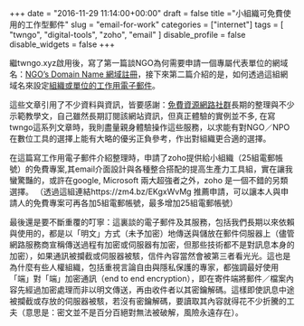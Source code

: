 +++
date = "2016-11-29 11:14:00+00:00"
draft = false
title ="小組織可免費使用的工作型郵件"
slug = "email-for-work"
categories = ["internet"]
tags = [
  "twngo",
  "digital-tools",
  "zoho",
  "email"
  ]
disable_profile = false
disable_widgets = false
+++

繼twngo.xyz啟用後，寫了第一篇談NGO為何需要申請一個專屬代表單位的網域名：[NGO’s Domain Name 網域註冊](https://medium.twngo.xyz/ngos-domain-name-%E7%B6%B2%E5%9F%9F%E8%A8%BB%E5%86%8A-f9b5425f65d6#.g8869esvs)，接下來第二篇介紹的是，如何透過這組網域名來設定[組織或單位的工作用電子郵件](https://medium.twngo.xyz/ngo-%E5%B7%A5%E4%BD%9C%E7%94%A8-%E9%9B%BB%E5%AD%90%E9%83%B5%E4%BB%B6%E8%A8%AD%E5%AE%9A-91a29225f3f6#.wvhfbedq4)。
<!--more-->

這些文章引用了不少資料與資訊，皆要感謝：[免費資源網路社群](https://free.com.tw/)長期的整理與不少示範教學文，自己雖然長期訂閱該網站資訊，但真正體驗的實例並不多, 在寫twngo這系列文章時，我則盡量親身體驗操作這些服務，以求能有對NGO／NPO在數位工具的選擇上能有大略的優劣正負參考，作出對組織更合適的選擇。

在這篇寫工作用電子郵件介紹整理時，申請了zoho提供給小組織（25組電郵帳號）的免費專案,其email介面設計與各種整合搭配的提高生產力工具組，實在讓我蠻驚豔的，或許在google, Microsoft 兩大超強者之外，zoho 是一個不錯的另類選擇。
（透過這組連結https://zm4.bz/EKgxWvMg 推薦申請，可以讓本人與申請人的免費專案可再各加5組電郵帳號，最多增加25組電郵帳號）

最後還是要不斷重覆的叮寧：這裏談的電子郵件及其服務，包括我們長期以來依賴與使用的，都是以「明文」方式（未予加密）地傳送與儲放在郵件伺服器上（儘管網路服務商宣稱傳送過程有加密或伺服器有加密，但那些技術都不是對訊息本身的加密），如果通訊被攔截或伺服器被駭，信件內容當然會被第三者看光光。這也是為什麼有些人權組織，包括重視言論自由與隱私保護的專家，都強調最好使用「端」對「端」加密通訊（end to end encryption），即在寄件端將郵件／檔案內容先經過加密處理而非以明文傳送，再由收件者以其密鑰解碼。這樣即使訊息中途被攔截或存放的伺服器被駭，若沒有密鑰解碼，要讀取其內容就得花不少折騰的工夫（意思是：密文並不是百分百絕對無法被破解，風險永遠存在）。 
 

